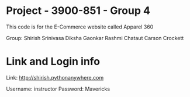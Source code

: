 # Project - 3900-851 - Group 4 

This code is for the E-Commerce website called Apparel 360 

Group:
Shirish Srinivasa
Diksha Gaonkar
Rashmi Chataut
Carson Crockett


# Link and Login info

Link: http://shirish.pythonanywhere.com

Username: instructor
Password: Mavericks
